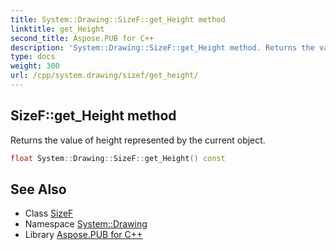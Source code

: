```yaml
---
title: System::Drawing::SizeF::get_Height method
linktitle: get_Height
second_title: Aspose.PUB for C++
description: 'System::Drawing::SizeF::get_Height method. Returns the value of height represented by the current object in C++.'
type: docs
weight: 300
url: /cpp/system.drawing/sizef/get_height/
---
```

## SizeF::get_Height method


Returns the value of height represented by the current object.

```cpp
float System::Drawing::SizeF::get_Height() const
```

## See Also

* Class [SizeF](../)
* Namespace [System::Drawing](../../)
* Library [Aspose.PUB for C++](../../../)
